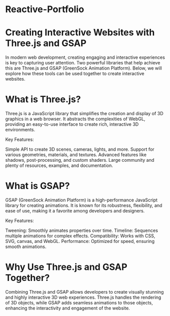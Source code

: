 # Reactive-Portfolio

# Creating Interactive Websites with Three.js and GSAP
In modern web development, creating engaging and interactive experiences is key to capturing user attention. Two powerful libraries that help achieve this are Three.js and GSAP (GreenSock Animation Platform). Below, we will explore how these tools can be used together to create interactive websites.

# What is Three.js?
Three.js is a JavaScript library that simplifies the creation and display of 3D graphics in a web browser. It abstracts the complexities of WebGL, providing an easy-to-use interface to create rich, interactive 3D environments.

Key Features:

Simple API to create 3D scenes, cameras, lights, and more.
Support for various geometries, materials, and textures.
Advanced features like shadows, post-processing, and custom shaders.
Large community and plenty of resources, examples, and documentation.

# What is GSAP?
GSAP (GreenSock Animation Platform) is a high-performance JavaScript library for creating animations. It is known for its robustness, flexibility, and ease of use, making it a favorite among developers and designers.

Key Features:

Tweening: Smoothly animates properties over time.
Timeline: Sequences multiple animations for complex effects.
Compatibility: Works with CSS, SVG, canvas, and WebGL.
Performance: Optimized for speed, ensuring smooth animations.

# Why Use Three.js and GSAP Together?
Combining Three.js and GSAP allows developers to create visually stunning and highly interactive 3D web experiences. Three.js handles the rendering of 3D objects, while GSAP adds seamless animations to those objects, enhancing the interactivity and engagement of the website.
